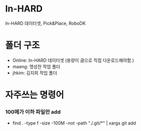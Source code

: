 # In-HARD
In-HARD 데이터셋, Pick&amp;Place, RoboDK

# 폴더 구조
- Online: In-HARD 데이터셋 (용량이 큼으로 직접 다운로드해야함.)
- maeng: 맹성찬 작업 폴더
- jhkim: 김지희 작업 폴더

# 자주쓰는 명령어
### 100메가 이하 파일만 add
- find . -type f -size -100M -not -path "./.git/*" | xargs git add